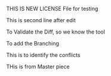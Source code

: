 THIS IS NEW LICENSE File for testing

This is second line after edit

To Validate the Diff, so we know the tool

To add the Branching

This is to identify the conflicts

THis is from Master piece
